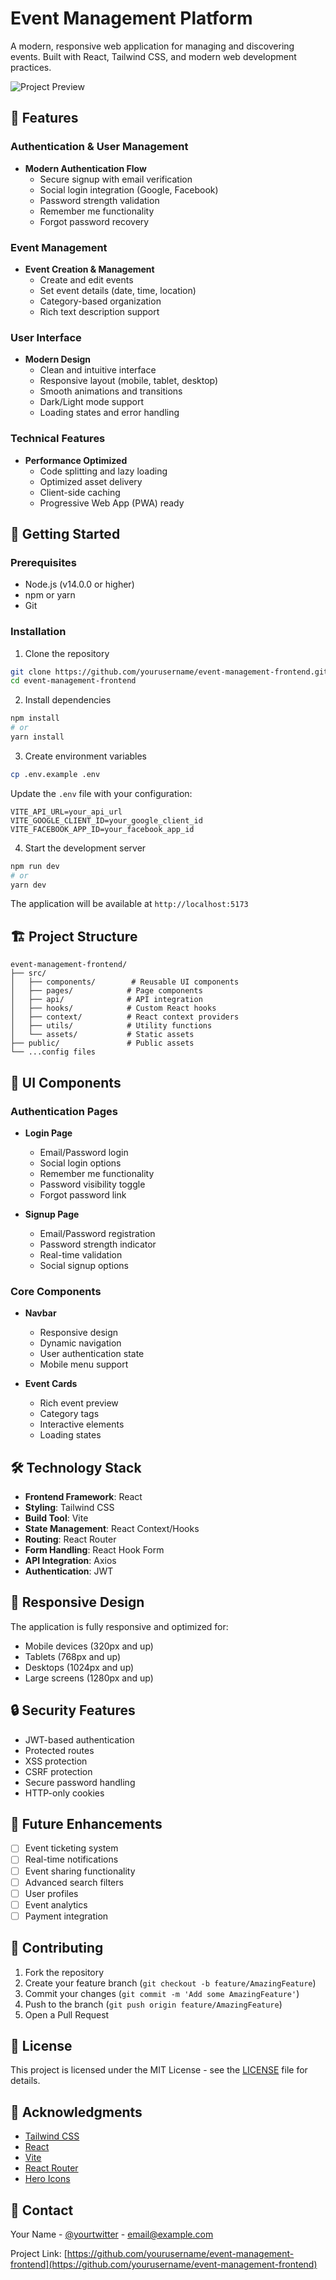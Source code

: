 # Event Management Platform

A modern, responsive web application for managing and discovering events. Built with React, Tailwind CSS, and modern web development practices.

![Project Preview](path-to-project-preview.png)

## 🌟 Features

### Authentication & User Management
- **Modern Authentication Flow**
  - Secure signup with email verification
  - Social login integration (Google, Facebook)
  - Password strength validation
  - Remember me functionality
  - Forgot password recovery

### Event Management
- **Event Creation & Management**
  - Create and edit events
  - Set event details (date, time, location)
  - Category-based organization
  - Rich text description support

### User Interface
- **Modern Design**
  - Clean and intuitive interface
  - Responsive layout (mobile, tablet, desktop)
  - Smooth animations and transitions
  - Dark/Light mode support
  - Loading states and error handling

### Technical Features
- **Performance Optimized**
  - Code splitting and lazy loading
  - Optimized asset delivery
  - Client-side caching
  - Progressive Web App (PWA) ready

## 🚀 Getting Started

### Prerequisites
- Node.js (v14.0.0 or higher)
- npm or yarn
- Git

### Installation

1. Clone the repository
```bash
git clone https://github.com/yourusername/event-management-frontend.git
cd event-management-frontend
```

2. Install dependencies
```bash
npm install
# or
yarn install
```

3. Create environment variables
```bash
cp .env.example .env
```
Update the `.env` file with your configuration:
```env
VITE_API_URL=your_api_url
VITE_GOOGLE_CLIENT_ID=your_google_client_id
VITE_FACEBOOK_APP_ID=your_facebook_app_id
```

4. Start the development server
```bash
npm run dev
# or
yarn dev
```

The application will be available at `http://localhost:5173`

## 🏗️ Project Structure

```
event-management-frontend/
├── src/
│   ├── components/        # Reusable UI components
│   ├── pages/            # Page components
│   ├── api/              # API integration
│   ├── hooks/            # Custom React hooks
│   ├── context/          # React context providers
│   ├── utils/            # Utility functions
│   └── assets/           # Static assets
├── public/               # Public assets
└── ...config files
```

## 🎨 UI Components

### Authentication Pages
- **Login Page**
  - Email/Password login
  - Social login options
  - Remember me functionality
  - Password visibility toggle
  - Forgot password link

- **Signup Page**
  - Email/Password registration
  - Password strength indicator
  - Real-time validation
  - Social signup options

### Core Components
- **Navbar**
  - Responsive design
  - Dynamic navigation
  - User authentication state
  - Mobile menu support

- **Event Cards**
  - Rich event preview
  - Category tags
  - Interactive elements
  - Loading states

## 🛠️ Technology Stack

- **Frontend Framework**: React
- **Styling**: Tailwind CSS
- **Build Tool**: Vite
- **State Management**: React Context/Hooks
- **Routing**: React Router
- **Form Handling**: React Hook Form
- **API Integration**: Axios
- **Authentication**: JWT

## 📱 Responsive Design

The application is fully responsive and optimized for:
- Mobile devices (320px and up)
- Tablets (768px and up)
- Desktops (1024px and up)
- Large screens (1280px and up)

## 🔒 Security Features

- JWT-based authentication
- Protected routes
- XSS protection
- CSRF protection
- Secure password handling
- HTTP-only cookies

## 🎯 Future Enhancements

- [ ] Event ticketing system
- [ ] Real-time notifications
- [ ] Event sharing functionality
- [ ] Advanced search filters
- [ ] User profiles
- [ ] Event analytics
- [ ] Payment integration

## 🤝 Contributing

1. Fork the repository
2. Create your feature branch (`git checkout -b feature/AmazingFeature`)
3. Commit your changes (`git commit -m 'Add some AmazingFeature'`)
4. Push to the branch (`git push origin feature/AmazingFeature`)
5. Open a Pull Request

## 📄 License

This project is licensed under the MIT License - see the [LICENSE](LICENSE) file for details.

## 👏 Acknowledgments

- [Tailwind CSS](https://tailwindcss.com)
- [React](https://reactjs.org)
- [Vite](https://vitejs.dev)
- [React Router](https://reactrouter.com)
- [Hero Icons](https://heroicons.com)

## 📧 Contact

Your Name - [@yourtwitter](https://twitter.com/yourtwitter) - email@example.com

Project Link: [https://github.com/yourusername/event-management-frontend](https://github.com/yourusername/event-management-frontend) 
